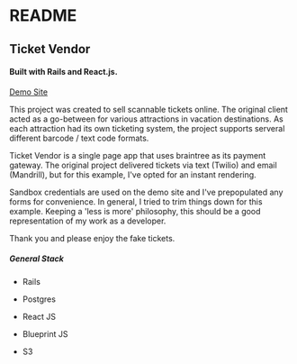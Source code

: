 # README

## Ticket Vendor
#### Built with Rails and React.js.</h4>

[Demo Site](https://ticket-vendor.herokuapp.com/)

This project was created to sell scannable tickets online. The original client acted as a go-between for various attractions in vacation destinations. As each attraction had its own ticketing system, the project supports serveral different barcode / text code formats.

Ticket Vendor is a single page app that uses braintree as its payment gateway. The original project delivered tickets via text (Twilio) and email (Mandrill), but for this example, I've opted for an instant rendering.

Sandbox credentials are used on the demo site and I've prepopulated any forms for convenience. In general, I tried to trim things down for this example. Keeping a 'less is more' philosophy, this should be a good representation of my work as a developer.

Thank you and please enjoy the fake tickets.

##### General Stack
* Rails

* Postgres

* React JS

* Blueprint JS

* S3
